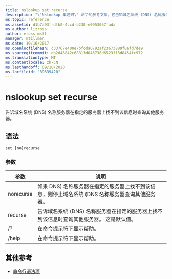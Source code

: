 ```yaml
---
title: nslookup set recurse
description: "\"Nslookup 集递归\" 命令的参考文章，它告知域名系统 (DNS) 名称服务器在指定的服务器上找不到该信息时查询其他服务器。"
ms.topic: reference
ms.assetid: d1b7a93f-dfb0-4ccd-b230-e0953057fada
ms.author: lizross
author: eross-msft
manager: mtillman
ms.date: 10/16/2017
ms.openlocfilehash: c33767e400e7bfcda0792af23673889f0afd7de9
ms.sourcegitcommit: db2d46842c68813d043738d6523f13d8454fc972
ms.translationtype: MT
ms.contentlocale: zh-CN
ms.lasthandoff: 09/10/2020
ms.locfileid: "89639420"
---
```

# <a name="nslookup-set-recurse"></a>nslookup set recurse

告诉域名系统 (DNS) 名称服务器在指定的服务器上找不到该信息时查询其他服务器。

## <a name="syntax"></a>语法

```
set [no]recurse
```

### <a name="parameters"></a>参数

| 参数 | 说明 |
| ---------- | ---------- |
| norecurse | 如果 DNS) 名称服务器在指定的服务器上找不到该信息，则停止域名系统 (DNS 名称服务器查询其他服务器。 |
| recurse | 告诉域名系统 (DNS) 名称服务器在指定的服务器上找不到该信息时查询其他服务器。 这是默认值。 |
| /? | 在命令提示符下显示帮助。 |
| /help | 在命令提示符下显示帮助。 |

## <a name="additional-references"></a>其他参考

- [命令行语法项](command-line-syntax-key.md)
